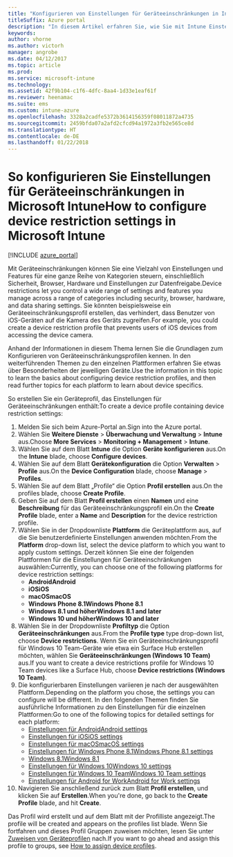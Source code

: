 ```yaml
---
title: "Konfigurieren von Einstellungen für Geräteeinschränkungen in Intune"
titleSuffix: Azure portal
description: "In diesem Artikel erfahren Sie, wie Sie mit Intune Einstellungen und Funktionen auf Geräten, die Sie verwalten, konfigurieren."
keywords: 
author: vhorne
ms.author: victorh
manager: angrobe
ms.date: 04/12/2017
ms.topic: article
ms.prod: 
ms.service: microsoft-intune
ms.technology: 
ms.assetid: 42f9b104-c1f6-4dfc-8aa4-1d33e1eaf61f
ms.reviewer: heenamac
ms.suite: ems
ms.custom: intune-azure
ms.openlocfilehash: 3328a2cadfe5372b3614156359f08011872a4735
ms.sourcegitcommit: 2459bfda07a2afd2cfcd94a1972a3fb2e565ce8d
ms.translationtype: HT
ms.contentlocale: de-DE
ms.lasthandoff: 01/22/2018
---
```

# <a name="how-to-configure-device-restriction-settings-in-microsoft-intune"></a><span data-ttu-id="964f5-103">So konfigurieren Sie Einstellungen für Geräteeinschränkungen in Microsoft Intune</span><span class="sxs-lookup"><span data-stu-id="964f5-103">How to configure device restriction settings in Microsoft Intune</span></span>

[!INCLUDE [azure_portal](./includes/azure_portal.md)]

<span data-ttu-id="964f5-104">Mit Geräteeinschränkungen können Sie eine Vielzahl von Einstellungen und Features für eine ganze Reihe von Kategorien steuern, einschließlich Sicherheit, Browser, Hardware und Einstellungen zur Datenfreigabe.</span><span class="sxs-lookup"><span data-stu-id="964f5-104">Device restrictions let you control a wide range of settings and features you manage across a range of categories including security, browser, hardware, and data sharing settings.</span></span> <span data-ttu-id="964f5-105">Sie könnten beispielsweise ein Geräteeinschränkungsprofil erstellen, das verhindert, dass Benutzer von iOS-Geräten auf die Kamera des Geräts zugreifen.</span><span class="sxs-lookup"><span data-stu-id="964f5-105">For example, you could create a device restriction profile that prevents users of iOS devices from accessing the device camera.</span></span>

<span data-ttu-id="964f5-106">Anhand der Informationen in diesem Thema lernen Sie die Grundlagen zum Konfigurieren von Geräteeinschränkungsprofilen kennen. In den weiterführenden Themen zu den einzelnen Plattformen erfahren Sie etwas über Besonderheiten der jeweiligen Geräte.</span><span class="sxs-lookup"><span data-stu-id="964f5-106">Use the information in this topic to learn the basics about configuring device restriction profiles, and then read further topics for each platform to learn about device specifics.</span></span>

<span data-ttu-id="964f5-107">So erstellen Sie ein Geräteprofil, das Einstellungen für Geräteeinschränkungen enthält:</span><span class="sxs-lookup"><span data-stu-id="964f5-107">To create a device profile containing device restriction settings:</span></span>

1. <span data-ttu-id="964f5-108">Melden Sie sich beim Azure-Portal an.</span><span class="sxs-lookup"><span data-stu-id="964f5-108">Sign into the Azure portal.</span></span>
2. <span data-ttu-id="964f5-109">Wählen Sie **Weitere Dienste** > **Überwachung und Verwaltung** > **Intune** aus.</span><span class="sxs-lookup"><span data-stu-id="964f5-109">Choose **More Services** > **Monitoring + Management** > **Intune**.</span></span>
3. <span data-ttu-id="964f5-110">Wählen Sie auf dem Blatt **Intune** die Option **Geräte konfigurieren** aus.</span><span class="sxs-lookup"><span data-stu-id="964f5-110">On the **Intune** blade, choose **Configure devices**.</span></span>
2. <span data-ttu-id="964f5-111">Wählen Sie auf dem Blatt **Gerätekonfiguration** die Option **Verwalten** > **Profile** aus.</span><span class="sxs-lookup"><span data-stu-id="964f5-111">On the **Device Configuration** blade, choose **Manage** > **Profiles**.</span></span>
3. <span data-ttu-id="964f5-112">Wählen Sie auf dem Blatt „Profile“ die Option **Profil erstellen** aus.</span><span class="sxs-lookup"><span data-stu-id="964f5-112">On the profiles blade, choose **Create Profile**.</span></span>
4. <span data-ttu-id="964f5-113">Geben Sie auf dem Blatt **Profil erstellen** einen **Namen** und eine **Beschreibung** für das Geräteeinschränkungsprofil ein.</span><span class="sxs-lookup"><span data-stu-id="964f5-113">On the **Create Profile** blade, enter a **Name** and **Description** for the device restriction profile.</span></span>
5. <span data-ttu-id="964f5-114">Wählen Sie in der Dropdownliste **Plattform** die Geräteplattform aus, auf die Sie benutzerdefinierte Einstellungen anwenden möchten.</span><span class="sxs-lookup"><span data-stu-id="964f5-114">From the **Platform** drop-down list, select the device platform to which you want to apply custom settings.</span></span> <span data-ttu-id="964f5-115">Derzeit können Sie eine der folgenden Plattformen für die Einstellungen für Geräteeinschränkungen auswählen:</span><span class="sxs-lookup"><span data-stu-id="964f5-115">Currently, you can choose one of the following platforms for device restriction settings:</span></span>
    - <span data-ttu-id="964f5-116">**Android**</span><span class="sxs-lookup"><span data-stu-id="964f5-116">**Android**</span></span>
    - <span data-ttu-id="964f5-117">**iOS**</span><span class="sxs-lookup"><span data-stu-id="964f5-117">**iOS**</span></span>
    - <span data-ttu-id="964f5-118">**macOS**</span><span class="sxs-lookup"><span data-stu-id="964f5-118">**macOS**</span></span>
    - <span data-ttu-id="964f5-119">**Windows Phone 8.1**</span><span class="sxs-lookup"><span data-stu-id="964f5-119">**Windows Phone 8.1**</span></span>
    - <span data-ttu-id="964f5-120">**Windows 8.1 und höher**</span><span class="sxs-lookup"><span data-stu-id="964f5-120">**Windows 8.1 and later**</span></span>
    - <span data-ttu-id="964f5-121">**Windows 10 und höher**</span><span class="sxs-lookup"><span data-stu-id="964f5-121">**Windows 10 and later**</span></span>
6. <span data-ttu-id="964f5-122">Wählen Sie in der Dropdownliste **Profiltyp** die Option **Geräteeinschränkungen** aus.</span><span class="sxs-lookup"><span data-stu-id="964f5-122">From the **Profile type** type drop-down list, choose **Device restrictions**.</span></span> <span data-ttu-id="964f5-123">Wenn Sie ein Geräteeinschränkungsprofil für Windows 10 Team-Geräte wie etwa ein Surface Hub erstellen möchten, wählen Sie **Geräteeinschränkungen (Windows 10 Team)** aus.</span><span class="sxs-lookup"><span data-stu-id="964f5-123">If you want to create a device restrictions profile for Windows 10 Team devices like a Surface Hub, choose **Device restrictions (Windows 10 Team)**.</span></span>
7. <span data-ttu-id="964f5-124">Die konfigurierbaren Einstellungen variieren je nach der ausgewählten Plattform.</span><span class="sxs-lookup"><span data-stu-id="964f5-124">Depending on the platform you chose, the settings you can configure will be different.</span></span> <span data-ttu-id="964f5-125">In den folgenden Themen finden Sie ausführliche Informationen zu den Einstellungen für die einzelnen Plattformen:</span><span class="sxs-lookup"><span data-stu-id="964f5-125">Go to one of the following topics for detailed settings for each platform:</span></span>
    - [<span data-ttu-id="964f5-126">Einstellungen für Android</span><span class="sxs-lookup"><span data-stu-id="964f5-126">Android settings</span></span>](device-restrictions-android.md)
    - [<span data-ttu-id="964f5-127">Einstellungen für iOS</span><span class="sxs-lookup"><span data-stu-id="964f5-127">iOS settings</span></span>](device-restrictions-ios.md)
    - [<span data-ttu-id="964f5-128">Einstellungen für macOS</span><span class="sxs-lookup"><span data-stu-id="964f5-128">macOS settings</span></span>](device-restrictions-macos.md)
    - [<span data-ttu-id="964f5-129">Einstellungen für Windows Phone 8.1</span><span class="sxs-lookup"><span data-stu-id="964f5-129">Windows Phone 8.1 settings</span></span>](device-restrictions-windows-phone-8-1.md)
    - [<span data-ttu-id="964f5-130">Windows 8.1</span><span class="sxs-lookup"><span data-stu-id="964f5-130">Windows 8.1</span></span>](device-restrictions-windows-8-1.md)
    - [<span data-ttu-id="964f5-131">Einstellungen für Windows 10</span><span class="sxs-lookup"><span data-stu-id="964f5-131">Windows 10 settings</span></span>](device-restrictions-windows-10.md)
    - [<span data-ttu-id="964f5-132">Einstellungen für Windows 10 Team</span><span class="sxs-lookup"><span data-stu-id="964f5-132">Windows 10 Team settings</span></span>](device-restrictions-windows-10-teams.md)
    - [<span data-ttu-id="964f5-133">Einstellungen für Android for Work</span><span class="sxs-lookup"><span data-stu-id="964f5-133">Android for Work settings</span></span>](device-restrictions-android-for-work.md)
8. <span data-ttu-id="964f5-134">Navigieren Sie anschließend zurück zum Blatt **Profil erstellen**, und klicken Sie auf **Erstellen**.</span><span class="sxs-lookup"><span data-stu-id="964f5-134">When you're done, go back to the **Create Profile** blade, and hit **Create**.</span></span>

<span data-ttu-id="964f5-135">Das Profil wird erstellt und auf dem Blatt mit der Profilliste angezeigt.</span><span class="sxs-lookup"><span data-stu-id="964f5-135">The profile will be created and appears on the profiles list blade.</span></span>
<span data-ttu-id="964f5-136">Wenn Sie fortfahren und dieses Profil Gruppen zuweisen möchten, lesen Sie unter [Zuweisen von Geräteprofilen](device-profile-assign.md) nach.</span><span class="sxs-lookup"><span data-stu-id="964f5-136">If you want to go ahead and assign this profile to groups, see [How to assign device profiles](device-profile-assign.md).</span></span>

<!--  Removing image as part of design review; retaining source until we known the disposition.

## Example of device restriction settings

In this high-level example, you'll create a device restriction policy that blocks the use of the built-in camera app on Android devices.

![How to disable the camera on Android devices](./media/disable-android-camera.png)

-->